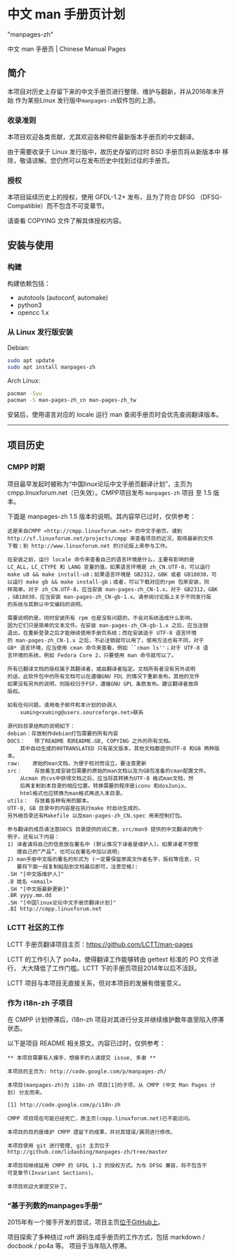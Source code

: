 # 中文 man 手册页计划

"manpages-zh"

中文 man 手册页 | Chinese Manual Pages

## 简介

本项目对历史上存留下来的中文手册页进行整理、维护与翻新，并从2016年末开始
作为某些Linux 发行版中`manpages-zh`软件包的上游。

### 收录准则

本项目欢迎各类贡献，尤其欢迎各种软件最新版本手册页的中文翻译。

由于需要收录于 Linux 发行版中，故历史存留的过时 BSD 手册页将从新版本中
移除，敬请谅解。您仍然可以在发布历史中找到过往的手册页。

### 授权

本项目延续历史上的授权，使用 GFDL-1.2+ 发布，且为了符合 DFSG
（DFSG-Compatible）而不包含不可变章节。

请查看 COPYING 文件了解具体授权内容。

## 安装与使用

### 构建

构建依赖包括：

* autotools (autoconf, automake)
* python3
* opencc 1.x

### 从 Linux 发行版安装

Debian:
```bash
sudo apt update
sudo apt install manpages-zh
```

Arch Linux:
```bash
pacman -Syu
pacman -S man-pages-zh_cn man-pages-zh_tw
```

安装后，使用语言对应的 locale 运行 man 查阅手册页时会优先查阅翻译版本。

* * *

## 项目历史

### CMPP 时期

项目最早发起时被称为“中国linux论坛中文手册页翻译计划”，主页为
cmpp.linuxforum.net（已失效）。CMPP项目发布 `manpages-zh` 项目
至 1.5 版本。

下面是 manpages-zh 1.5 版本的说明。其内容早已过时，仅供参考：

```
这是来自CMPP <http://cmpp.linuxforum.net> 的中文手册页。请到
http://sf.linuxforum.net/projects/cmpp 来查看项目的近况，取得最新的文件
下载；到 http://www.linuxforum.net 的讨论版上来参与工作。

在安装之前，运行 locale 命令来查看自己的语言环境是什么，主要有影响的是
LC_ALL，LC_CTYPE 和 LANG 变量的值。如果语言环境是 zh_CN.UTF-8，可以运行
make u8 && make install-u8；如果语言环境是 GB2312，GBK 或者 GB18030，可
以运行 make gb && make install-gb；或者，可以下载对应的rpm 包来安装，同
样简单。对于 zh_CN.UTF-8，应当安装 man-pages-zh_CN-1.x，对于 GB2312，GBK
，GB18030，应当安装 man-pages-zh_CN-gb-1.x。请参阅讨论版上关于不同发行版
的系统与其默认中文编码的说明。

需要说明的是，同时安装所有 rpm 也是没有问题的，不会对系统造成什么影响，
因为它们只是简单的文本文件。在安装 man-pages-zh_CN-gb-1.x 之后，应当注销
退出，在重新登录之后才能继续使用手册页系统；而在安装适于 UTF-8 语言环境
的 man-pages-zh_CN-1.x 之后，不必注销就可以用了。使用方法也有不同，对于
GB* 语言环境，应当使用 cman 命令来查看，例如 ``cman ls''；对于 UTF-8 语
言环境的系统，例如 Fedora Core 2，只要使用 man 命令就可以了。

所有已翻译文档的版权属于其翻译者，或由翻译者指定。文档所有者没有另外说明
的话，此软件包中的所有文档可以在遵循GNU FDL 的情况下重新发布。其他的文件
如果没有另外的说明，则版权归于FSF，遵循GNU GPL 条款发布。建议翻译者放弃
版权。

如有任何问题，请用电子邮件和本计划的协调人
	xuming<xuming@users.sourceforge.net>联系

源代码目录结构的说明如下：
debian：存放制作debian打包需要的所有内容
DOCS：	除了README 和README.GB, COPYING 之外的所有文档。
	其中自动生成的00TRANSLATED 只有英文版本，其他文档都提供UTF-8 和GB 两种版本。
raw:	原始的man文档，为便于校对而设立。要注意更新
src：	存放着生成安装包需要的原始的man文档以及为GB包准备的cman配置文件。
	从cman 的cvs中获得文档之后，应当将其转换为UTF-8 格式man文档，然
	后再复制到本目录的相应位置。转换需要的程序是iconv 和dos2unix，
	html格式也应转换为man格式再进入本目录。
utils：	存放着各种有用的脚本。
UTF-8, GB 目录中的内容是在执行make 时自动生成的。
另外根目录还有Makefile 以及man-pages-zh_CN.spec 用来控制打包。

参与翻译的成员请注意DOCS 目录提供的词汇表，src/man9 提供的中文翻译的两个
例子，还有以下内容：
1) 译者请将自己的信息放在署名中 (默认情况下译者是维护人)。如果译者不想管
   理自己的“产品”，也可以在署名中加以说明;
2) man手册中文版的署名的形式为 (一定要保留原英文作者名字，版权等信息，只
   要将下面一段复制粘贴到文档最后即可，注意空格):
.SH "[中文版维护人]"
.B 姓名 <email>
.SH "[中文版最新更新]"
.BR yyyy.mm.dd
.SH "[中国linux论坛中文手册页翻译计划]"
.BI http://cmpp.linuxforum.net
```

### LCTT 社区的工作

LCTT 手册页翻译项目主页：https://github.com/LCTT/man-pages

LCTT 的工作引入了 po4a，使得翻译工作能够转由 gettext 标准的 PO 文件进行，
大大降低了工作门槛。LCTT 下的手册页项目2014年以后不活跃。

LCTT 项目与本项目无直接关系，但对本项目的发展有借鉴意义。

### 作为 i18n-zh 子项目

在 CMPP 计划停滞后，i18n-zh 项目对其进行分支并继续维护数年直至陷入停滞状态。

以下是项目 README 相关原文。内容已过时，仅供参考：

```
** 本项目需要有人接手，想接手的人请提交 issue, 多谢 **

本项目的主页为: http://code.google.com/p/manpages-zh/

本项目(manpages-zh)为 i18n-zh 项目[1]的子项，从 CMPP (中文 Man Pages 计
划) 分支而来。

[1] http://code.google.com/p/i18n-zh

CMPP 项目现在可能已经死亡，原主页(cmpp.linuxforum.net)已不能访问。

本项目的目的是维护 CMPP 遗留下的成果，并对其错误/漏洞进行修改。

本项目使用 git 进行管理, git 主页位于
http://github.com/lidaobing/manpages-zh/tree/master

本项目将继续延用 CMPP 的 GFDL 1.2 的授权方式。为与 DFSG 兼容，将不包含不
可变章节(Invariant Sections)。

本项目欢迎大家提交补丁。
```

### “基于列数的manpages手册”

2015年有一个接手开发的尝试，项目主页[位于GitHub上](https://github.com/manpages-zh/manpages_zh)。

项目探索了多种绕过 roff 源码生成手册页的工作方式，包括 markdown / docbook / po4a 等。
项目于当年陷入停滞。
